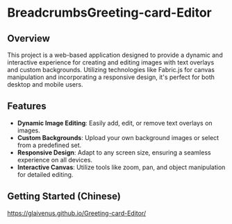 # BreadcrumbsGreeting-card-Editor

## Overview
This project is a web-based application designed to provide a dynamic and interactive experience for creating and editing images with text overlays and custom backgrounds. Utilizing technologies like Fabric.js for canvas manipulation and incorporating a responsive design, it's perfect for both desktop and mobile users.

## Features
- **Dynamic Image Editing**: Easily add, edit, or remove text overlays on images.
- **Custom Backgrounds**: Upload your own background images or select from a predefined set.
- **Responsive Design**: Adapt to any screen size, ensuring a seamless experience on all devices.
- **Interactive Canvas**: Utilize tools like zoom, pan, and object manipulation for detailed editing.

## Getting Started (Chinese)
 https://glaivenus.github.io/Greeting-card-Editor/
